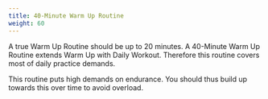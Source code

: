 ```yaml
---
title: 40-Minute Warm Up Routine
weight: 60
---
```


A true Warm Up Routine should be up to 20 minutes. A 40-Minute Warm Up Routine extends Warm Up with Daily Workout. Therefore this routine covers most of daily practice demands.

This routine puts high demands on endurance. You should thus build up towards this over time to avoid overload.
